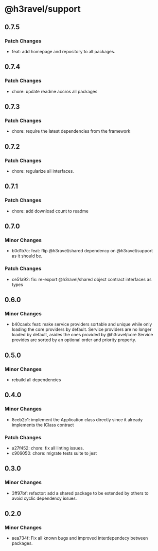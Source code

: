 # @h3ravel/support

## 0.7.5

### Patch Changes

- feat: add homepage and repository to all packages.

## 0.7.4

### Patch Changes

- chore: update readme accros all packages

## 0.7.3

### Patch Changes

- chore: require the latest dependencies from the framework

## 0.7.2

### Patch Changes

- chore: regularize all interfaces.

## 0.7.1

### Patch Changes

- chore: add download count to readme

## 0.7.0

### Minor Changes

- b0d1b7c: feat: flip @h3ravel/shared dependency on @h3ravel/support as it should be.

### Patch Changes

- ce51a92: fix: re-export @h3ravel/shared object contract interfaces as types

## 0.6.0

### Minor Changes

- b40caeb: feat: make service providers sortable and unique while only loading the core providers by default.
  Service providers are no longer loaded by default, asides the ones provided by @h3ravel/core
  Service provides are sorted by an optional order and priority property.

## 0.5.0

### Minor Changes

- rebuild all dependencies

## 0.4.0

### Minor Changes

- 8ceb2c1: implement the Application class directly since it already implements the IClass contract

### Patch Changes

- a27f452: chore: fix all linting issues.
- c906050: chore: migrate tests suite to jest

## 0.3.0

### Minor Changes

- 3ff97bf: refactor: add a shared package to be extended by others to avoid cyclic dependency issues.

## 0.2.0

### Minor Changes

- aea734f: Fix all known bugs and improved interdependecy between packages.

